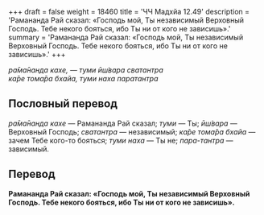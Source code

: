 +++
draft = false
weight = 18460
title = 'ЧЧ Мадхйа 12.49'
description = 'Рамананда Рай сказал: «Господь мой, Ты независимый Верховный Господь. Тебе некого бояться, ибо Ты ни от кого не зависишь».'
summary = 'Рамананда Рай сказал: «Господь мой, Ты независимый Верховный Господь. Тебе некого бояться, ибо Ты ни от кого не зависишь».'
+++

_ра̄ма̄нанда кахе, — туми ӣш́вара сватантра  
ка̄ре тома̄ра бхайа, туми наха паратантра_

## Пословный перевод

_ра̄ма̄нанда_ _кахе_ — Рамананда Рай сказал; _туми_ — Ты; _ӣш́вара_ — Верховный Господь; _сватантра_ — независимый; _ка̄ре_ _тома̄ра_ _бхайа_ — зачем Тебе кого-то бояться; _туми_ _наха_ — Ты не; _пара_\-_тантра_ — зависимый.

## Перевод

**Рамананда Рай сказал: «Господь мой, Ты независимый Верховный Господь. Тебе некого бояться, ибо Ты ни от кого не зависишь».**
